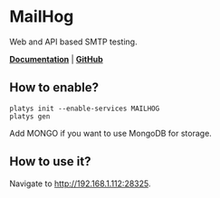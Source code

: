 # MailHog

Web and API based SMTP testing.

**[Documentation](https://github.com/blueimp/mailhog)** | **[GitHub](https://github.com/blueimp/mailhog)**

## How to enable?

```
platys init --enable-services MAILHOG
platys gen
```

Add MONGO if you want to use MongoDB for storage.

## How to use it?

Navigate to <http://192.168.1.112:28325>.
